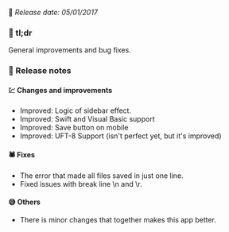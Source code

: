 <!--Version name: v2.1705.189)-->
<!--Released at: 05/01/2017)-->
<!--Brief description: General improvements and bug fixes)-->

📅 _Release date: 05/01/2017_

### 💬 tl;dr
General improvements and bug fixes.

### 📰 Release notes

#### 💹 Changes and improvements
* Improved: Logic of sidebar effect.
* Improved: Swift and Visual Basic support
* Improved: Save button on mobile
* Improved: UFT-8 Support (isn't perfect yet, but it's improved)

#### 🕷 Fixes
* The error that made all files saved in just one line.
* Fixed issues with break line \\n and \\r.

#### 😅 Others
* There is minor changes that together makes this app better.